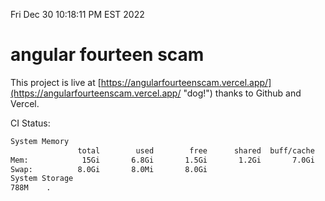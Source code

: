 Fri Dec 30 10:18:11 PM EST 2022

# angular fourteen scam


This project is live at [https://angularfourteenscam.vercel.app/](https://angularfourteenscam.vercel.app/ "dog!") thanks to Github and Vercel.

CI Status: 

```bash
System Memory
               total        used        free      shared  buff/cache   available
Mem:            15Gi       6.8Gi       1.5Gi       1.2Gi       7.0Gi       7.0Gi
Swap:          8.0Gi       8.0Mi       8.0Gi
System Storage
788M	.
